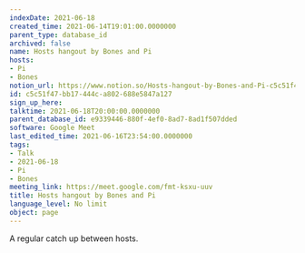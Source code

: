 ```yaml
---
indexDate: 2021-06-18
created_time: 2021-06-14T19:01:00.0000000
parent_type: database_id
archived: false
name: Hosts hangout by Bones and Pi
hosts:
- Pi
- Bones
notion_url: https://www.notion.so/Hosts-hangout-by-Bones-and-Pi-c5c51f47bb17444ca802688e5847a127
id: c5c51f47-bb17-444c-a802-688e5847a127
sign_up_here: 
talktime: 2021-06-18T20:00:00.0000000
parent_database_id: e9339446-880f-4ef0-8ad7-8ad1f507dded
software: Google Meet
last_edited_time: 2021-06-16T23:54:00.0000000
tags:
- Talk
- 2021-06-18
- Pi
- Bones
meeting_link: https://meet.google.com/fmt-ksxu-uuv
title: Hosts hangout by Bones and Pi
language_level: No limit
object: page
---
```


A regular catch up between hosts.


